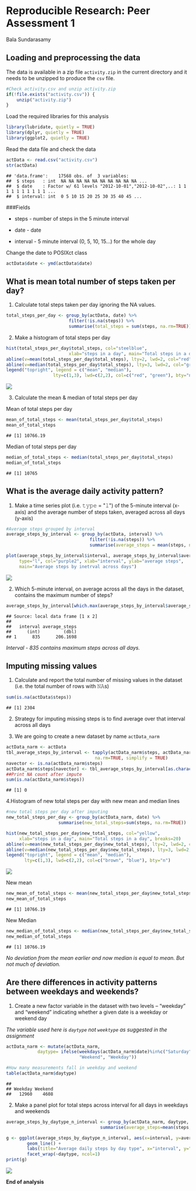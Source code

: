 # Reproducible Research: Peer Assessment 1
Bala Sundarasamy

## Loading and preprocessing the data
The data is available in a zip file `activity.zip` in the current directory and it needs to be unzipped
 to produce the `csv` file.

```r
#Check activity.csv and unzip activity.zip
if(!file.exists("activity.csv")) {
    unzip("activity.zip")
}
```
Load the required libraries for this analysis

```r
library(lubridate, quietly = TRUE)
library(dplyr, quietly = TRUE)
library(ggplot2, quietly = TRUE)
```
Read the data file and check the data

```r
actData <- read.csv("activity.csv")
str(actData)
```

```
## 'data.frame':	17568 obs. of  3 variables:
##  $ steps   : int  NA NA NA NA NA NA NA NA NA NA ...
##  $ date    : Factor w/ 61 levels "2012-10-01","2012-10-02",..: 1 1 1 1 1 1 1 1 1 1 ...
##  $ interval: int  0 5 10 15 20 25 30 35 40 45 ...
```
###Fields
- steps - number of steps in the 5 minute interval

- date - date

- interval - 5 minute interval (0, 5, 10, 15...) for the whole day

Change the date to POSIXct class

```r
actData$date <- ymd(actData$date)
```

## What is mean total number of steps taken per day?

1. Calculate total steps taken per day ignoring the NA values. 

```r
total_steps_per_day <- group_by(actData, date) %>%
                        filter(!is.na(steps)) %>%
                        summarise(total_steps = sum(steps, na.rm=TRUE))
```

2. Make a histogram of total steps per day

```r
hist(total_steps_per_day$total_steps, col="steelblue",
                        xlab="steps in a day", main="Total steps in a day", breaks=20)
abline(v=mean(total_steps_per_day$total_steps), lty=2, lwd=2, col="red")
abline(v=median(total_steps_per_day$total_steps), lty=3, lwd=2, col="green")
legend("topright", legend = c("mean", "median"),
                  lty=c(1,3), lwd=c(2,2), col=c("red", "green"), bty="n")
```

![](PA1_template_files/figure-html/unnamed-chunk-6-1.png)<!-- -->

3. Calculate the mean & median of total steps per day 

Mean of total steps per day

```r
mean_of_total_steps <- mean(total_steps_per_day$total_steps)
mean_of_total_steps
```

```
## [1] 10766.19
```
Median of total steps per day

```r
median_of_total_steps <- median(total_steps_per_day$total_steps)
median_of_total_steps
```

```
## [1] 10765
```

## What is the average daily activity pattern?
1. Make a time series plot (i.e. 𝚝𝚢𝚙𝚎 = "𝚕") of the 5-minute interval (x-axis) and the average number of steps taken, averaged across all days (y-axis)


```r
#Average steps grouped by interval
average_steps_by_interval <- group_by(actData, interval) %>%
                                filter(!is.na(steps)) %>%
                                summarise(average_steps = mean(steps, na.rm=TRUE))

plot(average_steps_by_interval$interval, average_steps_by_interval$average_steps,
     type="l", col="purple2", xlab="interval", ylab="average steps",
     main="Average steps by inetrval across days")
```

![](PA1_template_files/figure-html/unnamed-chunk-9-1.png)<!-- -->

2. Which 5-minute interval, on average across all the days in the dataset, contains the maximum number of steps?


```r
average_steps_by_interval[which.max(average_steps_by_interval$average_steps), ]
```

```
## Source: local data frame [1 x 2]
## 
##   interval average_steps
##      (int)         (dbl)
## 1      835      206.1698
```

*Interval - 835 contains maximum steps across all days.*

## Imputing missing values

1. Calculate and report the total number of missing values in the dataset (i.e. the total number of rows with 𝙽𝙰s)


```r
sum(is.na(actData$steps))
```

```
## [1] 2304
```

2. Strategy for imputing missing steps is to find average over that interval across all days

3. We are going to create a new dataset by name `actData_narm`

```r
actData_narm <- actData
tbl_average_steps_by_interval <- tapply(actData_narm$steps, actData_narm$interval, mean,
                                  na.rm=TRUE, simplify = TRUE)
navector <- is.na(actData_narm$steps)
actData_narm$steps[navector] <- tbl_average_steps_by_interval[as.character(actData_narm$interval[navector])]
##Print NA count after impute
sum(is.na(actData_narm$steps))
```

```
## [1] 0
```

4.Histogram of new total steps per day with new mean and median lines

```r
#new total steps per day after imputing
new_total_steps_per_day <- group_by(actData_narm, date) %>%
                    summarise(new_total_steps=sum(steps, na.rm=TRUE))

hist(new_total_steps_per_day$new_total_steps, col="yellow",
     xlab="steps in a day", main="Total steps in a day", breaks=20)
abline(v=mean(new_total_steps_per_day$new_total_steps), lty=2, lwd=2, col="brown")
abline(v=median(new_total_steps_per_day$new_total_steps), lty=3, lwd=2, col="blue")
legend("topright", legend = c("mean", "median"),
       lty=c(1,3), lwd=c(2,2), col=c("brown", "blue"), bty="n")
```

![](PA1_template_files/figure-html/unnamed-chunk-13-1.png)<!-- -->

New mean

```r
new_mean_of_total_steps <- mean(new_total_steps_per_day$new_total_steps)
new_mean_of_total_steps
```

```
## [1] 10766.19
```

New Median

```r
new_median_of_total_steps <- median(new_total_steps_per_day$new_total_steps)
new_median_of_total_steps
```

```
## [1] 10766.19
```

*No deviation from the mean earlier and now median is equal to mean. But not much of deviation.*

## Are there differences in activity patterns between weekdays and weekends?

1. Create a new factor variable in the dataset with two levels – “weekday” and “weekend” indicating whether a given date is a weekday or weekend day

*The variable used here is `daytype` not `weektype` as suggested in the assignment*

```r
actData_narm <- mutate(actData_narm, 
            daytype= ifelse(weekdays(actData_narm$date)%in%c("Saturday", "Sunday"),
                            "Weekend", "Weekday"))

#How many measurements fall in weekday and weekend
table(actData_narm$daytype)
```

```
## 
## Weekday Weekend 
##   12960    4608
```

2. Make a panel plot for total steps across interval for all days in weekdays and weekends

```r
average_steps_by_daytype_n_interval <- group_by(actData_narm, daytype, interval) %>%
                                    summarise(average_steps=mean(steps, na.rm=TRUE))

g <- ggplot(average_steps_by_daytype_n_interval, aes(x=interval, y=average_steps, color=daytype)) +
        geom_line() +
        labs(title="Average daily steps by day type", x="interval", y="average steps") +
        facet_wrap(~daytype, ncol=1)
print(g)
```

![](PA1_template_files/figure-html/unnamed-chunk-17-1.png)<!-- -->

**End of analysis**
